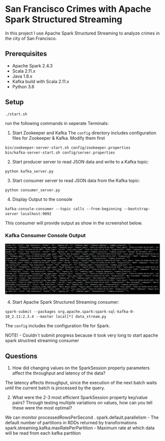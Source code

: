 # San Francisco Crimes with Apache Spark Structured Streaming

In this project I use Apache Spark Structured Streaming to analyze crimes in the city of San Francisco.

## Prerequisites
* Apache Spark 2.4.3
* Scala 2.11.x
* Java 1.8.x
* Kafka build with Scala 2.11.x
* Python 3.6

## Setup
```
./start.sh
```

run the following commands in seperate Terminals:


1. Start Zookeeper and Kafka
The `config` directory includes configuration files for  Zookeeper & Kafka. Modify them first
```
bin/zookeeper-server-start.sh config/zookeeper.properties
bin/kafka-server-start.sh config/server.properties
```


2. Start  producer server to read JSON data and write to a Kafka topic:
```
python kafka_server.py
```

3. Start  consumer server to read JSON data from the Kafka topic:
```
python consumer_server.py
```
4. Display Output to the console
```
kafka-console-consumer --topic calls --from-beginning --bootstrap-server localhost:9092
```
This consumer will provide output as show in the screenshot below.
### Kafka Consumer Console Output

![kafka consumer output](https://github.com/Sichon3/Data-Streaming-Nanodegree-SF-Crime-Data-Project-Files/blob/master/Kafka%20Consumer%20Console%20Output.PNG)


4. Start Apache Spark Structured Streaming consumer:
```
spark-submit --packages org.apache.spark:spark-sql-kafka-0-10_2.11:2.3.4 --master local[*] data_stream.py
```

The `config` includes the configuration file for Spark.

NOTE! - Couldn`t submit progress because it took very long to start apache spark structred streaming consumer


## Questions

1. How did changing values on the SparkSession property parameters affect the throughput and latency of the data?

The latency affects throughput, since the execution of the next batch waits until the current batch is processed by the query. 

2. What were the 2-3 most efficient SparkSession property key/value pairs? Through testing multiple variations on values, how can you tell these were the most optimal?

We can monitor processedRowsPerSecond .
spark.default.parallelism - The default number of partitions in RDDs returned by transformations spark.streaming.kafka.maxRatePerPartition - Maximum rate at which data will be read from each kafka partition
